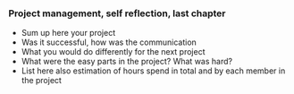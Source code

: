 ### Project management, self reflection, last chapter

* Sum up here your project
* Was it successful, how was the communication
* What you would do differently for the next project
* What were the easy parts in the project? What was hard?
* List here also estimation of hours spend in total and by each member in the project

